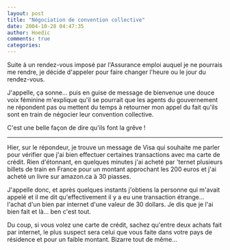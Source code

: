 ```yaml
---
layout: post
title: "Négociation de convention collective"
date: 2004-10-28 04:47:35
author: Hoedic
comments: true
categories: 
---
```



Suite à un rendez-vous imposé par l'Assurance emploi auquel je ne pourrais me rendre, je décide d'appeler pour faire changer l'heure ou le jour du rendez-vous.

J'appelle, ça sonne... puis en guise de message de bienvenue une douce voix féminine m'explique qu'il se pourrait que les agents du gouvernement ne répondent pas ou mettent du temps à retourner mon appel du fait qu'ils sont en train de négocier leur convention collective.

C'est une belle façon de dire qu'ils font la grêve !

***

Hier, sur le répondeur, je trouve un message de Visa qui souhaite me parler pour vérifier que j'ai bien effectuer certaines transactions avec ma carte de crédit. Rien d'étonnant, en quelques minutes j'ai acheté par 'ternet plusieurs billets de train en France pour un montant approchant les 200 euros et j'ai acheté un livre sur amazon.ca à 30 piasses.

J'appelle donc, et après quelques instants j'obtiens la personne qui m'avait appelé et il me dit qu'effectivement il y a eu une transaction étrange... l'achat d'un bien par internet d'une valeur de 30 dollars. Je dis que je l'ai bien fait et là... ben c'est tout.

Du coup, si vous volez une carte de crédit, sachez qu'entre deux achats fait par internet, le plus suspect sera celui que vous faite dans votre pays de résidence et pour un faible montant. Bizarre tout de même...